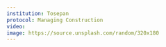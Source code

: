 ```yaml
---
institution: Tosepan
protocol: Managing Construction
video: 
image: https://source.unsplash.com/random/320x180
---
```

